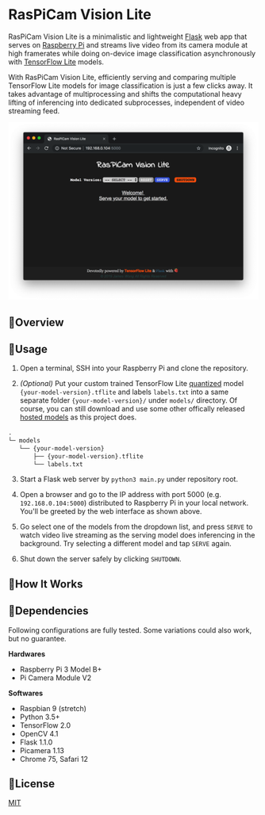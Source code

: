 # RasPiCam Vision Lite

RasPiCam Vision Lite is a minimalistic and lightweight [Flask](https://palletsprojects.com/p/flask) web app that serves on [Raspberry Pi](https://www.raspberrypi.org) and streams live video from its camera module at high framerates while doing on-device image classification asynchronously with [TensorFlow Lite](https://www.tensorflow.org/lite) models. 

With RasPiCam Vision Lite, efficiently serving and comparing multiple TensorFlow Lite models for image classification is just a few clicks away. It takes advantage of multiprocessing and shifts the computational heavy lifting of inferencing into dedicated subprocesses, independent of video streaming feed. 

![demo](img/demo.png)

## :strawberry:Overview



## :strawberry:Usage

1. Open a terminal, SSH into your Raspberry Pi and clone the repository.

2. *(Optional)* Put your custom trained TensorFlow Lite [quantized](https://www.tensorflow.org/lite/performance/post_training_quantization) model `{your-model-version}.tflite` and labels `labels.txt` into a same separate folder `{your-model-version}/` under `models/` directory. Of course, you can still download and use some other offically released [hosted models](https://www.tensorflow.org/lite/guide/hosted_models#quantized_models) as this project does.

```
.
└─ models
   └── {your-model-version}
       ├── {your-model-version}.tflite
       └── labels.txt
```


3. Start a Flask web server by ```python3 main.py``` under repository root.

4. Open a browser and go to the IP address with port 5000 (e.g. `192.168.0.104:5000`) distributed to Raspberry Pi in your local network. You'll be greeted by the web interface as shown above.

5. Go select one of the models from the dropdown list, and press `SERVE` to watch video live streaming as the serving model does inferencing in the background. Try selecting a different model and tap `SERVE` again. 

6. Shut down the server safely by clicking `SHUTDOWN`.

## :strawberry:How It Works



## :strawberry:Dependencies

Following configurations are fully tested. Some variations could also work, but no guarantee.

**Hardwares**
- Raspberry Pi 3 Model B+
- Pi Camera Module V2

**Softwares**
- Raspbian 9 (stretch)
- Python 3.5+
- TensorFlow 2.0 
- OpenCV 4.1
- Flask 1.1.0
- Picamera 1.13
- Chrome 75, Safari 12

## :strawberry:License

[MIT](https://github.com/jingw222/raspicam_vision_lite/blob/master/LICENSE)